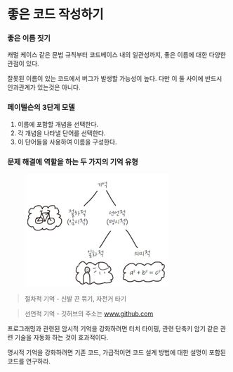 # 좋은 코드 작성하기

### 좋은  이름 짓기

캐멀 케이스 같은 문법 규칙부터 코드베이스 내의 일관성까지, 좋은 이름에 대한 다양한 관점이 있다.

잘못된 이름이 있는 코드에서 버그가 발생할 가능성이 높다. 다만 이 둘 사이에 반드시 인과관계가 있는것은 아니다.



### 페이텔슨의 3단계 모델

1. 이름에 포함할 개념을 선택한다.
2. 각 개념을 나타낼 단어를 선택한다.
3. 이 단어들을 사용하여 이름을 구성한다.



### 문제 해결에 역할을 하는 두 가지의 기억 유형

<figure><img src="../../.gitbook/assets/image (5).png" alt=""><figcaption></figcaption></figure>

> 절차적 기억 - 신발 끈 묶기, 자전거 타기

> 선언적 기억 - 깃허브의 주소는 www.github.com



프로그래밍과 관련된 암시적 기억을 강화하려면 터치 타이핑, 관련 단축키 암기 같은 관련 기술을 자동화 하는 것이 효과적이다.

명시적 기억을 강화하려면 기존 코드, 가급적이면 코드 설계 방법에 대한 설명이 포함된 코드를 연구하라.
